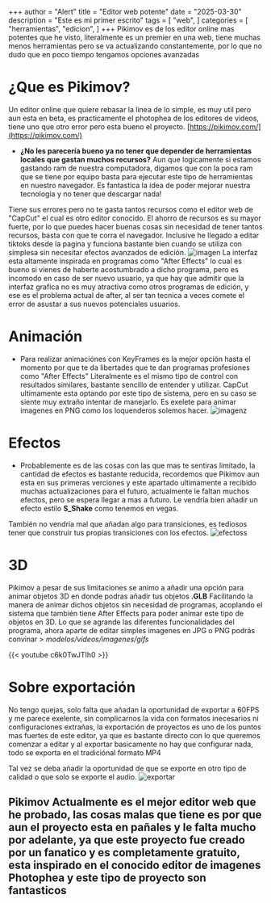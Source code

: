 +++
author = "Alert"
title = "Editor web potente"
date = "2025-03-30"
description = "Este es mi primer escrito"
tags = [
    "web",
]
categories = [
    "herramientas",
    "edicion",
]
+++
Pikimov es de los editor online mas potentes que he visto, literalmente es un premier en una web, tiene muchas menos herramientas pero se va actualizando constantemente, por lo que no dudo que en poco tiempo tengamos opciones avanzadas
<!--more-->
# ¿Que es Pikimov?
Un editor online que quiere rebasar la linea de lo simple, es muy util pero aun esta en beta, es practicamente el photophea de los editores de videos, tiene uno que otro error pero esta bueno el proyecto.
[https://pikimov.com/](https://pikimov.com/)

* **¿No les parecería bueno ya no tener que depender de herramientas locales que gastan muchos recursos?** Aun que logicamente si estamos gastando ram de nuestra computadora, digamos que con la poca ram que se tiene por equipo basta para ejecutar este tipo de herramientas en nuestro navegador. Es fantastica la idea de poder mejorar nuestra tecnologia y no tener que descargar nada!

Tiene sus errores pero no te gasta tantos recursos como el editor web de "CapCut" el cual es otro editor conocido. El ahorro de recursos es su mayor fuerte, por lo que puedes hacer buenas cosas sin necesidad de tener tantos recursos, basta con que te corra el navegador. Inclusive he llegado a editar tiktoks desde la pagina y funciona bastante bien cuando se utiliza con simplesa sin necesitar efectos avanzados de edición.
![imagen](https://cdn.discordapp.com/attachments/1290165016187899904/1290165016410062980/image.png?ex=67eabf8e&is=67e96e0e&hm=e71727cd93be579c984174934acd9c8133aa270cc0bf820c2da44906540a7ff1&)
La interfaz esta altamente inspirada en programas como "After Effects" lo cual es bueno si vienes de haberte acostumbrado a dicho programa, pero es incomodo en caso de ser nuevo usuario, ya que hay que admitir que la interfaz grafica no es muy atractiva como otros programas de edición, y ese es el problema actual de after, al ser tan tecnica a veces comete el error de asustar a sus nuevos potenciales usuarios. 

# Animación 
- Para realizar animaciónes con KeyFrames es la mejor opción hasta el momento por que te da libertades que te dan programas profesiones como "After Effects" Literalmente es el mismo tipo de control con resultados similares, bastante sencillo de entender y utilizar. CapCut ultimamente esta optando por este tipo de sistema, pero en su caso se siente muy extraño intentar de manejarlo. Es exelete para animar imagenes en PNG como los loquenderos solemos hacer.
![imagenz](https://64.media.tumblr.com/7ec14cebd4748314ac8e0ae3e97c91c1/23ad5ba1c32c9c08-3e/s1280x1920/b5e5b7c8235fd1520f16f37974b88ed7f7a73803.pnj)

# Efectos 
- Probablemente es de las cosas con las que mas te sentiras limitado, la cantidad de efectos es bastante reducida, recordemos que Pikimov aun esta en sus primeras verciones y este apartado ultimamente a recibido muchas actualizaciones para el futuro, actualmente le faltan muchos efectos, pero se espera llegar a mas a futuro. Le vendría bien añadir un efecto estilo **S_Shake** como tenemos en vegas.

También no vendría mal que añadan algo para transiciones, es tediosos tener que construir tus propias transiciones con los efectos.
![efectoss](https://64.media.tumblr.com/64d5767d3208b71eb1b825c5be902e52/23ad5ba1c32c9c08-23/s1280x1920/7d06f7268da6cba5e498fc6dd3740f0f930e8502.pnj)

# 3D
Pikimov a pesar de sus limitaciones se animo a añadir una opción para animar objetos 3D en donde podras añadir tus objetos **.GLB** Facilitando la manera de animar dichos objetos sin necesidad de programas, acoplando el sistema que también tiene After Effects para poder animar este tipo de objetos en 3D. Lo que se agrande las diferentes funcionalidades del programa, ahora aparte de editar simples imagenes en JPG o PNG podrás convinar *> modelos/videos/imagenes/gifs* 

{{< youtube c6k0TwJTIh0 >}}

# Sobre exportación
No tengo quejas, solo falta que añadan la oportunidad de exportar a 60FPS y me parece exelente, sin complicarnos la vida con formatos inecesarios ni configuraciones extrañas, la exportación de proyectos es uno de los puntos mas fuertes de este editor, ya que es bastante directo con lo que queremos comenzar a editar y al exportar basicamente no hay que configurar nada, todo se exporta en el tradiciónal formato MP4 

Tal vez se deba añadir la oportunidad de que se exporte en otro tipo de calidad o que solo se exporte el audio.
![exportar](https://64.media.tumblr.com/b4616d20b7cdc769e5b110f2cc13d450/23ad5ba1c32c9c08-eb/s1280x1920/e07f6d90296b093203151ca9c7c5cd0dbab3452e.pnj)

## **Pikimov** Actualmente es el mejor editor web que he probado, las cosas malas que tiene es por que aun el proyecto esta en pañales y le falta mucho por adelante, ya que este proyecto fue creado por un fanatico y es completamente gratuito, esta inspirado en el conocido editor de imagenes **Photophea** y este tipo de proyecto son fantasticos 
